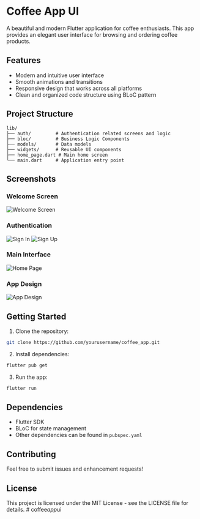 # Coffee App UI

A beautiful and modern Flutter application for coffee enthusiasts. This app provides an elegant user interface for browsing and ordering coffee products.

## Features

- Modern and intuitive user interface
- Smooth animations and transitions
- Responsive design that works across all platforms
- Clean and organized code structure using BLoC pattern

## Project Structure

```
lib/
├── auth/         # Authentication related screens and logic
├── bloc/         # Business Logic Components
├── models/       # Data models
├── widgets/      # Reusable UI components
├── home_page.dart # Main home screen
└── main.dart     # Application entry point
```

## Screenshots

### Welcome Screen
![Welcome Screen](screenshots/welcome_screen.png)

### Authentication
![Sign In](screenshots/sign_in.png)
![Sign Up](screenshots/sign_up.png)

### Main Interface
![Home Page](screenshots/homepage.png)

### App Design
![App Design](screenshots/app_design.png)

## Getting Started

1. Clone the repository:
```bash
git clone https://github.com/yourusername/coffee_app.git
```

2. Install dependencies:
```bash
flutter pub get
```

3. Run the app:
```bash
flutter run
```

## Dependencies

- Flutter SDK
- BLoC for state management
- Other dependencies can be found in `pubspec.yaml`

## Contributing

Feel free to submit issues and enhancement requests!

## License

This project is licensed under the MIT License - see the LICENSE file for details.
#   c o f f e e _ a p p _ u i 
 
 